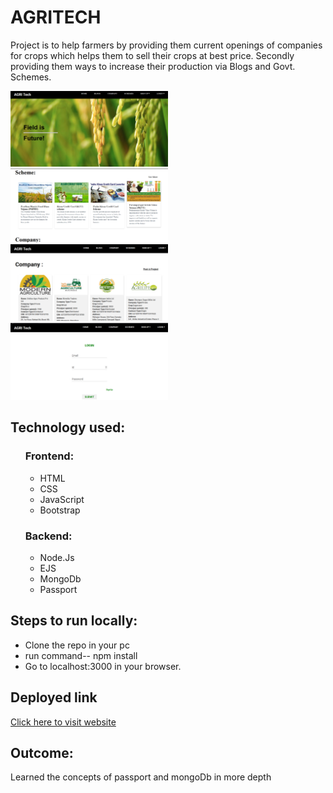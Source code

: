 <h1>AGRITECH</h1>
<p> Project is to help farmers by providing them current openings of companies for crops which helps them to sell their crops at best price.
Secondly providing them ways to increase their production via Blogs and Govt. Schemes.</p>
<div>
<img src="public\images\one.png" width="50%">
<img src="public\images\two.png" width="50%">
<img src="public\images\three.png" width="50%">
<img src="public\images\four.png" width="50%">
</div>

<h2>Technology used:</h2>
<ul>
<h3>Frontend:</h3>
<ul>
<li>HTML</li>
<li>CSS</li>
<li>JavaScript</li>
<li>Bootstrap</li>
</ul>

<h3>Backend:</h3>
<ul>
<li>Node.Js</li>
<li>EJS</li>
<li>MongoDb</li>
<li>Passport</li>

</ul>

</ul>


<h2>Steps to run locally:</h2>
<ul>
<li>Clone the repo in your pc</li>
<li>run command-- npm install</li>
<li>Go to localhost:3000 in your browser.</li>
</ul>

<h2> Deployed link</h2>
<a href="https://intense-crag-74954.herokuapp.com/">Click here to visit website</a>


<h2> Outcome:</h2>
<p> Learned the concepts of passport and mongoDb in more depth</p>
